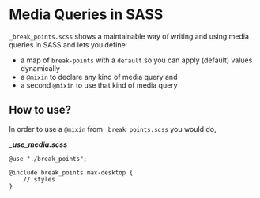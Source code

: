 # Media Queries in SASS

`_break_points.scss` shows a maintainable way of writing and using media queries in SASS and lets you define: 

- a map of `break-points` with a `default` so you can apply (default) values dynamically
- a `@mixin` to declare any kind of media query and
- a second `@mixin` to use that kind of media query

## How to use?
In order to use a `@mixin` from `_break_points.scss` you would do,

***_use_media.scss***
```
@use "./break_points";

@include break_points.max-desktop {
    // styles
}
```
